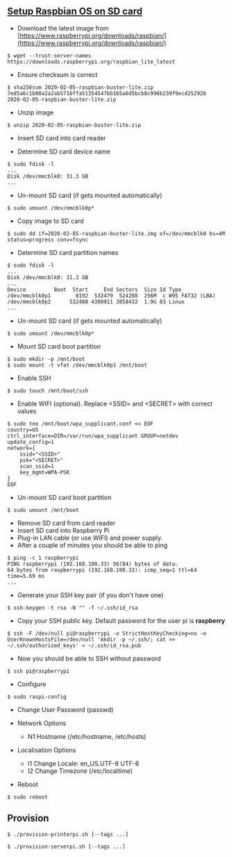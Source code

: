 ## [Setup Raspbian OS on SD card](https://www.raspberrypi.org/documentation/installation/installing-images/linux.md)

* Download the latest image from [https://www.raspberrypi.org/downloads/raspbian/](https://www.raspberrypi.org/downloads/raspbian/)
```
$ wget --trust-server-names https://downloads.raspberrypi.org/raspbian_lite_latest
```

* Ensure checksum is correct
```
$ sha256sum 2020-02-05-raspbian-buster-lite.zip
7ed5a6c1b00a2a2ab5716ffa51354547bb1b5a6d5bcb8c996b239f9ecd25292b  2020-02-05-raspbian-buster-lite.zip
```

* Unzip image
```
$ unzip 2020-02-05-raspbian-buster-lite.zip
```

* Insert SD card into card reader

* Determine SD card device name
```
$ sudo fdisk -l
...
Disk /dev/mmcblk0: 31.3 GB
...
```

* Un-mount SD card (if gets mounted automatically)
```
$ sudo umount /dev/mmcblk0p*
```

* Copy image to SD card
```
$ sudo dd if=2020-02-05-raspbian-buster-lite.img of=/dev/mmcblk0 bs=4M status=progress conv=fsync
```

* Determine SD card partition names
```
$ sudo fdisk -l
...
Disk /dev/mmcblk0: 31.3 GB
...
Device         Boot  Start     End Sectors  Size Id Type
/dev/mmcblk0p1        8192  532479  524288  256M  c W95 FAT32 (LBA)
/dev/mmcblk0p2      532480 4390911 3858432  1.9G 83 Linux
...
```

* Un-mount SD card (if gets mounted automatically)
```
$ sudo umount /dev/mmcblk0p*
```

* Mount SD card boot partition
```
$ sudo mkdir -p /mnt/boot
$ sudo mount -t vfat /dev/mmcblk0p1 /mnt/boot
```

* Enable SSH
```
$ sudo touch /mnt/boot/ssh
```

* Enable WIFI (optional). Replace \<SSID\> and \<SECRET\> with correct values
```
$ sudo tee /mnt/boot/wpa_supplicant.conf << EOF
country=US
ctrl_interface=DIR=/var/run/wpa_supplicant GROUP=netdev
update_config=1
network={
    ssid="<SSID>"
    psk="<SECRET>"
    scan_ssid=1
    key_mgmt=WPA-PSK
}
EOF
```

* Un-mount SD card boot partition
```
$ sudo umount /mnt/boot
```

* Remove SD card from card reader
* Insert SD card into Raspberry Pi
* Plug-in LAN cable (or use WIFI) and power supply.
* After a couple of minutes you should be able to ping
```
$ ping -c 1 raspberrypi
PING raspberrypi (192.168.100.33) 56(84) bytes of data.
64 bytes from raspberrypi (192.168.100.33): icmp_seq=1 ttl=64 time=5.69 ms
...
```

* Generate your SSH key pair (if you don't have one)
```
$ ssh-keygen -t rsa -N "" -f ~/.ssh/id_rsa
```

* Copy your SSH public key. Default password for the user pi is **raspberry**
```
$ ssh -F /dev/null pi@raspberrypi -o StrictHostKeyChecking=no -o UserKnownHostsFile=/dev/null 'mkdir -p ~/.ssh/; cat >> ~/.ssh/authorized_keys' < ~/.ssh/id_rsa.pub
```

* Now you should be able to SSH without password
```
$ ssh pi@raspberrypi
```

* Configure
```
$ sudo raspi-config
```
  * Change User Password (passwd)
  * Network Options
    * N1 Hostname (/etc/hostname, /etc/hosts)
  * Localisation Options
    * I1 Change Locale: en_US.UTF-8 UTF-8
    * I2 Change Timezone (/etc/localtime)

* Reboot
```
$ sudo reboot
```

## Provision

```
$ ./provision-printerpi.sh [--tags ...]

```
```
$ ./provision-serverpi.sh [--tags ...]
```
